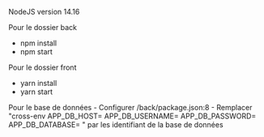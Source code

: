 NodeJS version 14.16

Pour le dossier back
  - npm install
  - npm start
  
Pour le dossier front
  - yarn install
  - yarn start 

Pour le base de données
    - Configurer /back/package.json:8
    - Remplacer "cross-env APP_DB_HOST= APP_DB_USERNAME= APP_DB_PASSWORD= APP_DB_DATABASE= " par les identifiant de la base de données